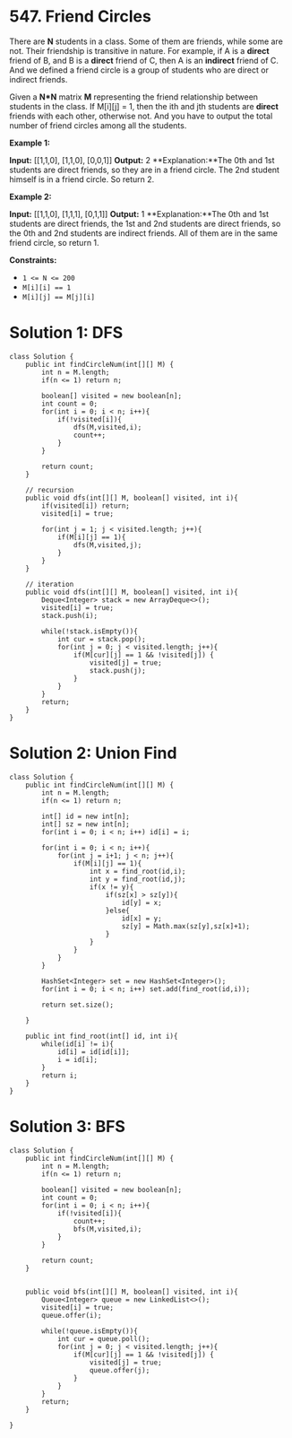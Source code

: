 # 547. Friend Circles
There are  **N**  students in a class. Some of them are friends, while some are not. Their friendship is transitive in nature. For example, if A is a  **direct**  friend of B, and B is a  **direct**  friend of C, then A is an  **indirect**  friend of C. And we defined a friend circle is a group of students who are direct or indirect friends.

Given a  **N*N**  matrix  **M**  representing the friend relationship between students in the class. If M[i][j] = 1, then the ith  and jth  students are  **direct**  friends with each other, otherwise not. And you have to output the total number of friend circles among all the students.

**Example 1:**

**Input:** 
[[1,1,0],
 [1,1,0],
 [0,0,1]]
**Output:** 2
**Explanation:**The 0th and 1st students are direct friends, so they are in a friend circle. 
The 2nd student himself is in a friend circle. So return 2.

**Example 2:**

**Input:** 
[[1,1,0],
 [1,1,1],
 [0,1,1]]
**Output:** 1
**Explanation:**The 0th and 1st students are direct friends, the 1st and 2nd students are direct friends, 
so the 0th and 2nd students are indirect friends. All of them are in the same friend circle, so return 1.

**Constraints:**

-   `1 <= N <= 200`
-   `M[i][i] == 1`
-   `M[i][j] == M[j][i]`

# Solution 1: DFS
```
class Solution {
    public int findCircleNum(int[][] M) {
        int n = M.length;
        if(n <= 1) return n;
        
        boolean[] visited = new boolean[n];
        int count = 0;
        for(int i = 0; i < n; i++){
            if(!visited[i]){
                dfs(M,visited,i);
                count++;
            }
        }
        
        return count;
    }
    
    // recursion
    public void dfs(int[][] M, boolean[] visited, int i){
        if(visited[i]) return;
        visited[i] = true;
        
        for(int j = 1; j < visited.length; j++){
            if(M[i][j] == 1){
                dfs(M,visited,j);
            }
        }
    }

	// iteration
	public void dfs(int[][] M, boolean[] visited, int i){
        Deque<Integer> stack = new ArrayDeque<>();
        visited[i] = true;
        stack.push(i);
        
        while(!stack.isEmpty()){
            int cur = stack.pop();
            for(int j = 0; j < visited.length; j++){
                if(M[cur][j] == 1 && !visited[j]) {
                    visited[j] = true;
                    stack.push(j);
                }
            }
        }
        return;
    }
}
```

# Solution 2: Union Find
```
class Solution {
    public int findCircleNum(int[][] M) {
        int n = M.length;
        if(n <= 1) return n;
        
        int[] id = new int[n];
        int[] sz = new int[n];
        for(int i = 0; i < n; i++) id[i] = i;
        
        for(int i = 0; i < n; i++){
            for(int j = i+1; j < n; j++){
                if(M[i][j] == 1){
                    int x = find_root(id,i);
                    int y = find_root(id,j);
                    if(x != y){
                        if(sz[x] > sz[y]){
                            id[y] = x;
                        }else{
                            id[x] = y;
                            sz[y] = Math.max(sz[y],sz[x]+1);
                        }
                    }
                }
            }
        }
        
        HashSet<Integer> set = new HashSet<Integer>();
        for(int i = 0; i < n; i++) set.add(find_root(id,i));
        
        return set.size();
        
    }
    
    public int find_root(int[] id, int i){
        while(id[i] != i){
            id[i] = id[id[i]];
            i = id[i];
        }
        return i;
    }
}
```

# Solution 3: BFS
```
class Solution {
    public int findCircleNum(int[][] M) {
        int n = M.length;
        if(n <= 1) return n;
        
        boolean[] visited = new boolean[n];
        int count = 0;
        for(int i = 0; i < n; i++){
            if(!visited[i]){
                count++;
                bfs(M,visited,i);
            }
        }
        
        return count;
    }
    
    
    public void bfs(int[][] M, boolean[] visited, int i){
        Queue<Integer> queue = new LinkedList<>();
        visited[i] = true;
        queue.offer(i);
        
        while(!queue.isEmpty()){
            int cur = queue.poll();
            for(int j = 0; j < visited.length; j++){
                if(M[cur][j] == 1 && !visited[j]) {
                    visited[j] = true;
                    queue.offer(j);
                }
            }
        }
        return;
    }

}
```
